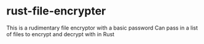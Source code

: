 # rust-file-encrypter
This is a rudimentary file encryptor with a basic password
Can pass in a list of files to encrypt and decrypt with in Rust 